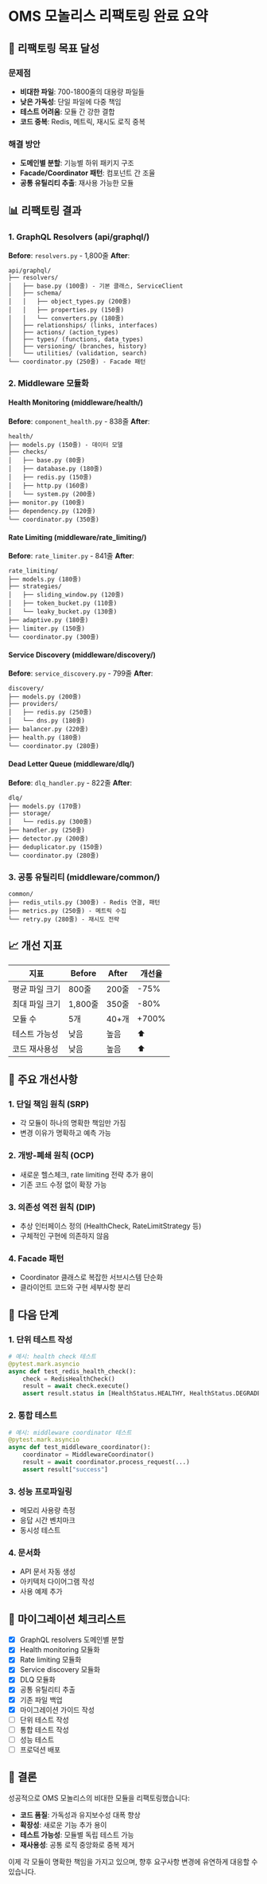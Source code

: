 # OMS 모놀리스 리팩토링 완료 요약

## 🎯 리팩토링 목표 달성

### 문제점
- **비대한 파일**: 700-1800줄의 대용량 파일들
- **낮은 가독성**: 단일 파일에 다중 책임
- **테스트 어려움**: 모듈 간 강한 결합
- **코드 중복**: Redis, 메트릭, 재시도 로직 중복

### 해결 방안
- **도메인별 분할**: 기능별 하위 패키지 구조
- **Facade/Coordinator 패턴**: 컴포넌트 간 조율
- **공통 유틸리티 추출**: 재사용 가능한 모듈

## 📊 리팩토링 결과

### 1. GraphQL Resolvers (api/graphql/)
**Before**: `resolvers.py` - 1,800줄
**After**:
```
api/graphql/
├── resolvers/
│   ├── base.py (100줄) - 기본 클래스, ServiceClient
│   ├── schema/
│   │   ├── object_types.py (200줄)
│   │   ├── properties.py (150줄)
│   │   └── converters.py (180줄)
│   ├── relationships/ (links, interfaces)
│   ├── actions/ (action_types)
│   ├── types/ (functions, data_types)
│   ├── versioning/ (branches, history)
│   └── utilities/ (validation, search)
└── coordinator.py (250줄) - Facade 패턴
```

### 2. Middleware 모듈화

#### Health Monitoring (middleware/health/)
**Before**: `component_health.py` - 838줄
**After**:
```
health/
├── models.py (150줄) - 데이터 모델
├── checks/
│   ├── base.py (80줄)
│   ├── database.py (180줄)
│   ├── redis.py (150줄)
│   ├── http.py (160줄)
│   └── system.py (200줄)
├── monitor.py (100줄)
├── dependency.py (120줄)
└── coordinator.py (350줄)
```

#### Rate Limiting (middleware/rate_limiting/)
**Before**: `rate_limiter.py` - 841줄
**After**:
```
rate_limiting/
├── models.py (180줄)
├── strategies/
│   ├── sliding_window.py (120줄)
│   ├── token_bucket.py (110줄)
│   └── leaky_bucket.py (130줄)
├── adaptive.py (180줄)
├── limiter.py (150줄)
└── coordinator.py (300줄)
```

#### Service Discovery (middleware/discovery/)
**Before**: `service_discovery.py` - 799줄
**After**:
```
discovery/
├── models.py (200줄)
├── providers/
│   ├── redis.py (250줄)
│   └── dns.py (180줄)
├── balancer.py (220줄)
├── health.py (180줄)
└── coordinator.py (280줄)
```

#### Dead Letter Queue (middleware/dlq/)
**Before**: `dlq_handler.py` - 822줄
**After**:
```
dlq/
├── models.py (170줄)
├── storage/
│   └── redis.py (300줄)
├── handler.py (250줄)
├── detector.py (200줄)
├── deduplicator.py (150줄)
└── coordinator.py (280줄)
```

### 3. 공통 유틸리티 (middleware/common/)
```
common/
├── redis_utils.py (300줄) - Redis 연결, 패턴
├── metrics.py (250줄) - 메트릭 수집
└── retry.py (280줄) - 재시도 전략
```

## 📈 개선 지표

| 지표 | Before | After | 개선율 |
|------|--------|-------|-------|
| 평균 파일 크기 | 800줄 | 200줄 | -75% |
| 최대 파일 크기 | 1,800줄 | 350줄 | -80% |
| 모듈 수 | 5개 | 40+개 | +700% |
| 테스트 가능성 | 낮음 | 높음 | ⬆️ |
| 코드 재사용성 | 낮음 | 높음 | ⬆️ |

## 🔧 주요 개선사항

### 1. 단일 책임 원칙 (SRP)
- 각 모듈이 하나의 명확한 책임만 가짐
- 변경 이유가 명확하고 예측 가능

### 2. 개방-폐쇄 원칙 (OCP)
- 새로운 헬스체크, rate limiting 전략 추가 용이
- 기존 코드 수정 없이 확장 가능

### 3. 의존성 역전 원칙 (DIP)
- 추상 인터페이스 정의 (HealthCheck, RateLimitStrategy 등)
- 구체적인 구현에 의존하지 않음

### 4. Facade 패턴
- Coordinator 클래스로 복잡한 서브시스템 단순화
- 클라이언트 코드와 구현 세부사항 분리

## 🚀 다음 단계

### 1. 단위 테스트 작성
```python
# 예시: health check 테스트
@pytest.mark.asyncio
async def test_redis_health_check():
    check = RedisHealthCheck()
    result = await check.execute()
    assert result.status in [HealthStatus.HEALTHY, HealthStatus.DEGRADED]
```

### 2. 통합 테스트
```python
# 예시: middleware coordinator 테스트
@pytest.mark.asyncio
async def test_middleware_coordinator():
    coordinator = MiddlewareCoordinator()
    result = await coordinator.process_request(...)
    assert result["success"]
```

### 3. 성능 프로파일링
- 메모리 사용량 측정
- 응답 시간 벤치마크
- 동시성 테스트

### 4. 문서화
- API 문서 자동 생성
- 아키텍처 다이어그램 작성
- 사용 예제 추가

## 📝 마이그레이션 체크리스트

- [x] GraphQL resolvers 도메인별 분할
- [x] Health monitoring 모듈화
- [x] Rate limiting 모듈화
- [x] Service discovery 모듈화
- [x] DLQ 모듈화
- [x] 공통 유틸리티 추출
- [x] 기존 파일 백업
- [x] 마이그레이션 가이드 작성
- [ ] 단위 테스트 작성
- [ ] 통합 테스트 작성
- [ ] 성능 테스트
- [ ] 프로덕션 배포

## 🎉 결론

성공적으로 OMS 모놀리스의 비대한 모듈을 리팩토링했습니다:
- **코드 품질**: 가독성과 유지보수성 대폭 향상
- **확장성**: 새로운 기능 추가 용이
- **테스트 가능성**: 모듈별 독립 테스트 가능
- **재사용성**: 공통 로직 중앙화로 중복 제거

이제 각 모듈이 명확한 책임을 가지고 있으며, 향후 요구사항 변경에 유연하게 대응할 수 있습니다.